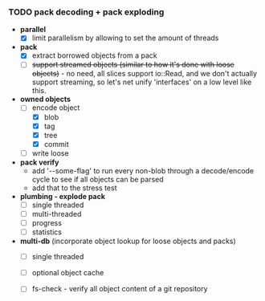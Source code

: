 ### TODO pack decoding + pack exploding
* **parallel**
  * [x] limit parallelism by allowing to set the amount of threads
* **pack**
  * [x] extract borrowed objects from a pack
  * [ ] ~~support streamed objects (similar to how it's done with loose objects)~~ - no need, all slices support io::Read, and we don't
        actually support streaming, so let's net unify 'interfaces' on a low level like this.
* **owned objects**
  * [ ] encode object
    * [x] blob
    * [x] tag
    * [x] tree
    * [x] commit
  * [ ] write loose
* **pack verify**
  * add '--some-flag' to run every non-blob through a decode/encode cycle to see if all objects can be parsed
  * add that to the stress test
* **plumbing - explode pack**
  * [ ] single threaded
  * [ ] multi-threaded
  * [ ] progress
  * [ ] statistics
* **multi-db** (incorporate object lookup for loose objects and packs)
  * [ ] single threaded
  * [ ] optional object cache
  * [ ] fs-check - verify all object content of a git repository

